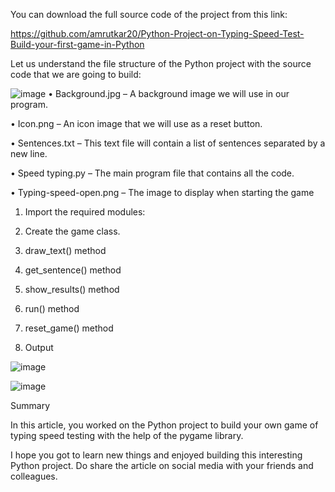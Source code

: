 You can download the full source code of the project from this link:

https://github.com/amrutkar20/Python-Project-on-Typing-Speed-Test-Build-your-first-game-in-Python

Let us understand the file structure of the Python project with the source code that we are going to build:

![image](https://user-images.githubusercontent.com/104386663/225536784-1d88cd50-3d59-4f6e-a4ee-15d69c90d8a3.png)
•	Background.jpg – A background image we will use in our program.   

•	Icon.png – An icon image that we will use as a reset button.

•	Sentences.txt – This text file will contain a list of sentences separated by a new line.

•	Speed typing.py – The main program file that contains all the code.

•	Typing-speed-open.png – The image to display when starting the game

1. Import the required modules:

2. Create the game class.

3. draw_text() method

4. get_sentence() method

5. show_results() method

6. run() method

7. reset_game() method

8. Output

![image](https://user-images.githubusercontent.com/104386663/225536693-d74e84c8-6bda-4598-a0db-fd334ee26603.png)

![image](https://user-images.githubusercontent.com/104386663/225536650-b9e39042-a1ca-48ad-81da-dea96ac02ed9.png)

Summary

In this article, you worked on the Python project to build your own game of typing speed testing with the help of the pygame library.

I hope you got to learn new things and enjoyed building this interesting Python project. Do share the article on social media with your friends and colleagues.

